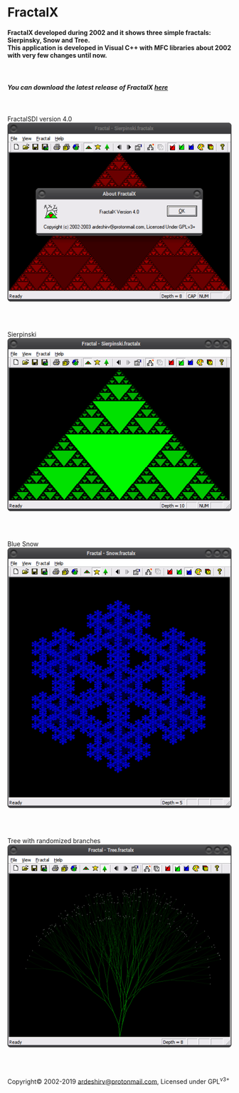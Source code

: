 # FractalX

<h4>FractalX developed during 2002 and it shows three simple fractals: Sierpinsky, Snow and Tree.<br/>
This application is developed in Visual C++ with MFC libraries about 2002 with very few changes until now.</h4>
<br/>
<h5>You can download the latest release of FractalX <a target="_blank" href="https://github.com/ArdeshirV/FractalX/releases">here</a></h5>
<br/>
<p>FractalSDI version 4.0<br/>
<img alt="" src="https://raw.githubusercontent.com/ArdeshirV/FractalX/master/img/FractalSDIv4.png"></p>
<br/><br/>
<p>Sierpinski<br/>
<img alt="" src="https://raw.githubusercontent.com/ArdeshirV/FractalX/master/img/Sierpinski.png"></p>
<br/><br/>
<p>Blue Snow<br/>
<img alt="" src="https://raw.githubusercontent.com/ArdeshirV/FractalX/master/img/Snow.png"></p>
<br/><br/>
<p>Tree with randomized branches<br/>
<img alt="" src="https://raw.githubusercontent.com/ArdeshirV/FractalX/master/img/Tree.png"></p>
<br/><br/>
<p>
  Copyright&copy; 2002-2019 <a href="mailto:ardeshirv@protonmail.com" alt="email">ardeshirv@protonmail.com</a>, Licensed under GPL<sup>v3+</sup>
<p/>
